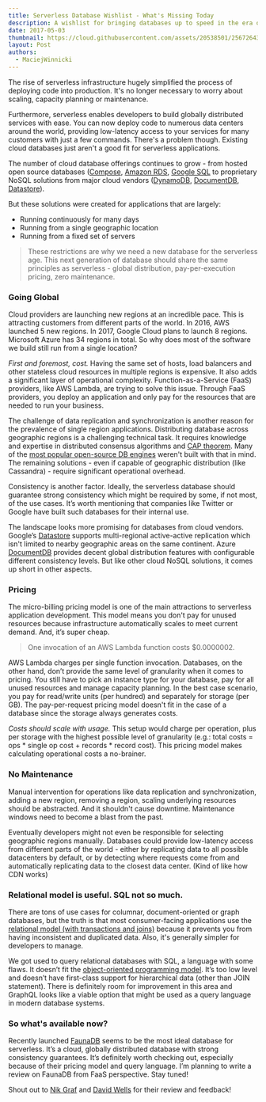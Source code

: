 ```yaml
---
title: Serverless Database Wishlist - What's Missing Today
description: A wishlist for bringing databases up to speed in the era of serverless application development.
date: 2017-05-03
thumbnail: https://cloud.githubusercontent.com/assets/20538501/25672643/253110f4-2ffa-11e7-8e26-65643382f15b.png
layout: Post
authors:
  - MaciejWinnicki
---
```


The rise of serverless infrastructure hugely simplified the process of deploying code into production. It's no longer necessary to worry about scaling, capacity planning or maintenance.

Furthermore, serverless enables developers to build globally distributed services with ease. You can now deploy code to numerous data centers around the world, providing low-latency access to your services for many customers with just a few commands. There's a problem though. Existing cloud databases just aren't a good fit for serverless applications.

The number of cloud database offerings continues to grow - from hosted open source databases ([Compose](https://www.compose.com/), [Amazon RDS](https://aws.amazon.com/rds/), [Google SQL](https://cloud.google.com/sql/docs/) to proprietary NoSQL solutions from major cloud vendors ([DynamoDB](https://aws.amazon.com/dynamodb/), [DocumentDB](https://azure.microsoft.com/en-us/services/documentdb/), [Datastore](https://cloud.google.com/appengine/docs/standard/java/datastore/)). 

But these solutions were created for applications that are largely:
 - Running continuously for many days
 - Running from a single geographic location
 - Running from a fixed set of servers

> These restrictions are why we need a new database for the serverless age. This next generation of database should share the same principles as serverless - global distribution, pay-per-execution pricing, zero maintenance.

### Going Global

Cloud providers are launching new regions at an incredible pace. This is attracting customers from different parts of the world. In 2016, AWS launched 5 new regions. In 2017, Google Cloud plans to launch 8 regions. Microsoft Azure has 34 regions in total. So why does most of the software we build still run from a single location?

*First and foremost, cost.* Having the same set of hosts, load balancers and other stateless cloud resources in multiple regions is expensive. It also adds a significant layer of operational complexity. Function-as-a-Service (FaaS) providers, like AWS Lambda, are trying to solve this issue. Through FaaS providers, you deploy an application and only pay for the resources that are needed to run your business.

The challenge of data replication and synchronization is another reason for the prevalence of single region applications. Distributing database across geographic regions is a challenging technical task. It requires knowledge and expertise in distributed consensus algorithms and [CAP theorem](https://en.wikipedia.org/wiki/CAP_theorem). Many of the [most popular open-source DB engines](https://db-engines.com/en/ranking) weren't built with that in mind. The remaining solutions - even if capable of geographic distribution (like Cassandra) - require significant operational overhead.

Consistency is another factor. Ideally, the serverless database should guarantee strong consistency which might be required by some, if not most, of the use cases. It’s worth mentioning that companies like Twitter or Google have built such databases for their internal use.

The landscape looks more promising for databases from cloud vendors. Google’s [Datastore](https://cloud.google.com/appengine/docs/standard/java/datastore/) supports multi-regional active-active replication which isn't limited to nearby geographic areas on the same continent. Azure [DocumentDB](https://azure.microsoft.com/en-us/services/documentdb/) provides decent global distribution features with configurable different consistency levels. But like other cloud NoSQL solutions, it comes up short in other aspects.

### Pricing

The micro-billing pricing model is one of the main attractions to serverless application development. This model means you don't pay for unused resources because infrastructure automatically scales to meet current demand. And, it’s super cheap.

> One invocation of an AWS Lambda function costs $0.0000002.

AWS Lambda charges per single function invocation. Databases, on the other hand, don’t provide the same level of granularity when it comes to pricing. You still have to pick an instance type for your database, pay for all unused resources and manage capacity planning. In the best case scenario, you pay for read/write units (per hundred) and separately for storage (per GB). The pay-per-request pricing model doesn't fit in the case of a database since the storage always generates costs.

*Costs should scale with usage.* This setup would charge per operation, plus per storage with the highest possible level of granularity (e.g.: total costs = ops * single op cost + records * record cost). This pricing model makes calculating operational costs a no-brainer.

### No Maintenance

Manual intervention for operations like data replication and synchronization, adding a new region, removing a region, scaling underlying resources should be abstracted. And it shouldn't cause downtime. Maintenance windows need to become a blast from the past.

Eventually developers might not even be responsible for selecting geographic regions manually. Databases could provide low-latency access from different parts of the world - either by replicating data to all possible datacenters by default, or by detecting where requests come from and automatically replicating data to the closest data center. (Kind of like how CDN works)

### Relational model is useful. SQL not so much.

There are tons of use cases for columnar, document-oriented or graph databases, but the truth is that most consumer-facing applications use the [relational model (with transactions and joins)](https://en.wikipedia.org/wiki/Relational_model) because it prevents you from having inconsistent and duplicated data. Also, it's generally simpler for developers to manage.

We got used to query relational databases with SQL, a language with some flaws. It doesn’t fit the [object-oriented programming model](https://en.wikipedia.org/wiki/Object-oriented_programming). It’s too low level and doesn’t have first-class support for hierarchical data (other than JOIN statement). There is definitely room for improvement in this area and GraphQL looks like a viable option that might be used as a query language in modern database systems.

### So what's available now?

Recently launched [FaunaDB](https://fauna.com/) seems to be the most ideal database for serverless. It’s a cloud, globally distributed database with strong consistency guarantees. It’s definitely worth checking out, especially because of their pricing model and query language. I’m planning to write a review on FaunaDB from FaaS perspective. Stay tuned!

Shout out to [Nik Graf](https://twitter.com/nikgraf) and [David Wells](https://twitter.com/DavidWells) for their review and feedback!
